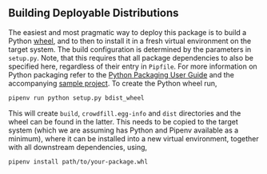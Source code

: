 ## Building Deployable Distributions

The easiest and most pragmatic way to deploy this package is to build a Python [wheel](https://wheel.readthedocs.io/en/stable/), and to then to install it in a fresh virtual environment on the target system. The build configuration is determined by the parameters in `setup.py`. Note, that this requires that all package dependencies to also be specified here, regardless of their entry in `Pipfile`. For more information on Python packaging refer to the [Python Packaging User Guide](https://packaging.python.org) and the accompanying [sample project](https://github.com/pypa/sampleproject). To create the Python wheel run,

```bash
pipenv run python setup.py bdist_wheel
```

This will create `build`, `crowdfill.egg-info` and `dist` directories and the wheel can be found in the latter. This needs to be copied to the target system (which we are assuming has Python and Pipenv available as a minimum), where it can be installed into a new virtual environment, together with all downstream dependencies, using,

```bash
pipenv install path/to/your-package.whl
```
